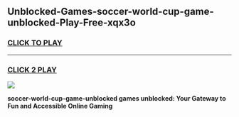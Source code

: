 
## Unblocked-Games-soccer-world-cup-game-unblocked-Play-Free-xqx3o
<h3>
<a href="https://premium76.site?title=soccer-world-cup-game-unblocked&ref=10A">CLICK TO PLAY</a></h3>
<hr>

<h3>
<a href="https://premium76.site?title=soccer-world-cup-game-unblocked&ref=10A">CLICK 2 PLAY</a>
  
</h3>

<a href="https://premium76.site?title=soccer-world-cup-game-unblocked&ref=10A"><img src="https://clearcache.store/games.png"></a>


**soccer-world-cup-game-unblocked games unblocked: Your Gateway to Fun and Accessible Online Gaming**
